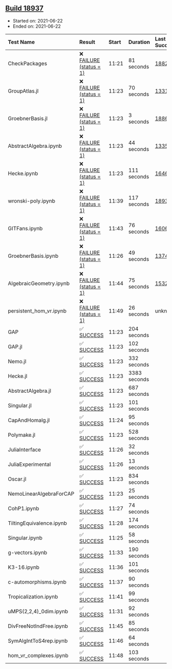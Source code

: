 ## [Build 18937](https://oscarci.mathematik.uni-kl.de/job/oscar/18937/)

* Started on: 2021-06-22
* Ended on: 2021-06-22

| Test Name    | Result | Start | Duration | Last Success | First Failure |
|:-------------|:-------|:------|:---------|:-------------|:--------------|
| CheckPackages | ❌ [FAILURE (status = 1)](https://oscarci.mathematik.uni-kl.de/job/oscar/18937/artifact/logs/build-18937/CheckPackages.log) | 11:21 | 81 seconds | [18822](https://oscarci.mathematik.uni-kl.de/job/oscar/18822/) | [18823](https://oscarci.mathematik.uni-kl.de/job/oscar/18823/) |
| GroupAtlas.jl | ❌ [FAILURE (status = 1)](https://oscarci.mathematik.uni-kl.de/job/oscar/18937/artifact/logs/build-18937/GroupAtlas.jl.log) | 11:23 | 70 seconds | [13311](https://oscarci.mathematik.uni-kl.de/job/oscar/13311/) | [13312](https://oscarci.mathematik.uni-kl.de/job/oscar/13312/) |
| GroebnerBasis.jl | ❌ [FAILURE (status = 1)](https://oscarci.mathematik.uni-kl.de/job/oscar/18937/artifact/logs/build-18937/GroebnerBasis.jl.log) | 11:23 | 3 seconds | [18864](https://oscarci.mathematik.uni-kl.de/job/oscar/18864/) | [18865](https://oscarci.mathematik.uni-kl.de/job/oscar/18865/) |
| AbstractAlgebra.ipynb | ❌ [FAILURE (status = 1)](https://oscarci.mathematik.uni-kl.de/job/oscar/18937/artifact/logs/build-18937/AbstractAlgebra.ipynb.log) | 11:23 | 44 seconds | [13355](https://oscarci.mathematik.uni-kl.de/job/oscar/13355/) | [13356](https://oscarci.mathematik.uni-kl.de/job/oscar/13356/) |
| Hecke.ipynb | ❌ [FAILURE (status = 1)](https://oscarci.mathematik.uni-kl.de/job/oscar/18937/artifact/logs/build-18937/Hecke.ipynb.log) | 11:23 | 111 seconds | [16463](https://oscarci.mathematik.uni-kl.de/job/oscar/16463/) | [16464](https://oscarci.mathematik.uni-kl.de/job/oscar/16464/) |
| wronski-poly.ipynb | ❌ [FAILURE (status = 1)](https://oscarci.mathematik.uni-kl.de/job/oscar/18937/artifact/logs/build-18937/wronski-poly.ipynb.log) | 11:39 | 117 seconds | [18936](https://oscarci.mathematik.uni-kl.de/job/oscar/18936/) | [18937](https://oscarci.mathematik.uni-kl.de/job/oscar/18937/) |
| GITFans.ipynb | ❌ [FAILURE (status = 1)](https://oscarci.mathematik.uni-kl.de/job/oscar/18937/artifact/logs/build-18937/GITFans.ipynb.log) | 11:43 | 76 seconds | [16068](https://oscarci.mathematik.uni-kl.de/job/oscar/16068/) | [16069](https://oscarci.mathematik.uni-kl.de/job/oscar/16069/) |
| GroebnerBasis.ipynb | ❌ [FAILURE (status = 1)](https://oscarci.mathematik.uni-kl.de/job/oscar/18937/artifact/logs/build-18937/GroebnerBasis.ipynb.log) | 11:26 | 49 seconds | [13748](https://oscarci.mathematik.uni-kl.de/job/oscar/13748/) | [13749](https://oscarci.mathematik.uni-kl.de/job/oscar/13749/) |
| AlgebraicGeometry.ipynb | ❌ [FAILURE (status = 1)](https://oscarci.mathematik.uni-kl.de/job/oscar/18937/artifact/logs/build-18937/AlgebraicGeometry.ipynb.log) | 11:44 | 75 seconds | [15322](https://oscarci.mathematik.uni-kl.de/job/oscar/15322/) | [15323](https://oscarci.mathematik.uni-kl.de/job/oscar/15323/) |
| persistent_hom_vr.ipynb | ❌ [FAILURE (status = 1)](https://oscarci.mathematik.uni-kl.de/job/oscar/18937/artifact/logs/build-18937/persistent_hom_vr.ipynb.log) | 11:49 | 26 seconds | unknown | unknown |
| GAP | ✅ [SUCCESS](https://oscarci.mathematik.uni-kl.de/job/oscar/18937/artifact/logs/build-18937/GAP.log) | 11:23 | 204 seconds |  |  |
| GAP.jl | ✅ [SUCCESS](https://oscarci.mathematik.uni-kl.de/job/oscar/18937/artifact/logs/build-18937/GAP.jl.log) | 11:23 | 102 seconds |  |  |
| Nemo.jl | ✅ [SUCCESS](https://oscarci.mathematik.uni-kl.de/job/oscar/18937/artifact/logs/build-18937/Nemo.jl.log) | 11:23 | 332 seconds |  |  |
| Hecke.jl | ✅ [SUCCESS](https://oscarci.mathematik.uni-kl.de/job/oscar/18937/artifact/logs/build-18937/Hecke.jl.log) | 11:23 | 3383 seconds |  |  |
| AbstractAlgebra.jl | ✅ [SUCCESS](https://oscarci.mathematik.uni-kl.de/job/oscar/18937/artifact/logs/build-18937/AbstractAlgebra.jl.log) | 11:23 | 687 seconds |  |  |
| Singular.jl | ✅ [SUCCESS](https://oscarci.mathematik.uni-kl.de/job/oscar/18937/artifact/logs/build-18937/Singular.jl.log) | 11:23 | 101 seconds |  |  |
| CapAndHomalg.jl | ✅ [SUCCESS](https://oscarci.mathematik.uni-kl.de/job/oscar/18937/artifact/logs/build-18937/CapAndHomalg.jl.log) | 11:24 | 95 seconds |  |  |
| Polymake.jl | ✅ [SUCCESS](https://oscarci.mathematik.uni-kl.de/job/oscar/18937/artifact/logs/build-18937/Polymake.jl.log) | 11:23 | 528 seconds |  |  |
| JuliaInterface | ✅ [SUCCESS](https://oscarci.mathematik.uni-kl.de/job/oscar/18937/artifact/logs/build-18937/JuliaInterface.log) | 11:26 | 32 seconds |  |  |
| JuliaExperimental | ✅ [SUCCESS](https://oscarci.mathematik.uni-kl.de/job/oscar/18937/artifact/logs/build-18937/JuliaExperimental.log) | 11:26 | 13 seconds |  |  |
| Oscar.jl | ✅ [SUCCESS](https://oscarci.mathematik.uni-kl.de/job/oscar/18937/artifact/logs/build-18937/Oscar.jl.log) | 11:23 | 834 seconds |  |  |
| NemoLinearAlgebraForCAP | ✅ [SUCCESS](https://oscarci.mathematik.uni-kl.de/job/oscar/18937/artifact/logs/build-18937/NemoLinearAlgebraForCAP.log) | 11:23 | 25 seconds |  |  |
| CohP1.ipynb | ✅ [SUCCESS](https://oscarci.mathematik.uni-kl.de/job/oscar/18937/artifact/logs/build-18937/CohP1.ipynb.log) | 11:27 | 74 seconds |  |  |
| TiltingEquivalence.ipynb | ✅ [SUCCESS](https://oscarci.mathematik.uni-kl.de/job/oscar/18937/artifact/logs/build-18937/TiltingEquivalence.ipynb.log) | 11:28 | 174 seconds |  |  |
| Singular.ipynb | ✅ [SUCCESS](https://oscarci.mathematik.uni-kl.de/job/oscar/18937/artifact/logs/build-18937/Singular.ipynb.log) | 11:25 | 58 seconds |  |  |
| g-vectors.ipynb | ✅ [SUCCESS](https://oscarci.mathematik.uni-kl.de/job/oscar/18937/artifact/logs/build-18937/g-vectors.ipynb.log) | 11:33 | 190 seconds |  |  |
| K3-16.ipynb | ✅ [SUCCESS](https://oscarci.mathematik.uni-kl.de/job/oscar/18937/artifact/logs/build-18937/K3-16.ipynb.log) | 11:36 | 101 seconds |  |  |
| c-automorphisms.ipynb | ✅ [SUCCESS](https://oscarci.mathematik.uni-kl.de/job/oscar/18937/artifact/logs/build-18937/c-automorphisms.ipynb.log) | 11:37 | 90 seconds |  |  |
| Tropicalization.ipynb | ✅ [SUCCESS](https://oscarci.mathematik.uni-kl.de/job/oscar/18937/artifact/logs/build-18937/Tropicalization.ipynb.log) | 11:41 | 99 seconds |  |  |
| uMPS(2,2,4)_0dim.ipynb | ✅ [SUCCESS](https://oscarci.mathematik.uni-kl.de/job/oscar/18937/artifact/logs/build-18937/uMPS-2-2-4-_0dim.ipynb.log) | 11:31 | 92 seconds |  |  |
| DivFreeNotIndFree.ipynb | ✅ [SUCCESS](https://oscarci.mathematik.uni-kl.de/job/oscar/18937/artifact/logs/build-18937/DivFreeNotIndFree.ipynb.log) | 11:45 | 85 seconds |  |  |
| SymAlgIntToS4rep.ipynb | ✅ [SUCCESS](https://oscarci.mathematik.uni-kl.de/job/oscar/18937/artifact/logs/build-18937/SymAlgIntToS4rep.ipynb.log) | 11:46 | 64 seconds |  |  |
| hom_vr_complexes.ipynb | ✅ [SUCCESS](https://oscarci.mathematik.uni-kl.de/job/oscar/18937/artifact/logs/build-18937/hom_vr_complexes.ipynb.log) | 11:48 | 103 seconds |  |  |
